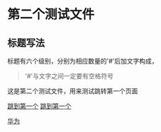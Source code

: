 # 第二个测试文件

## 标题写法

标题有六个级别，分别为相应数量的'#'后加文字构成，
> '#'与文字之间一定要有空格符号

这是第二个测试文件，用来测试跳转第一个页面

[跳到第一个](https://shane97luo.github.io\读书笔记\markdown语法\test)
[跳到第一个](https://shane97luo.github.io\读书笔记\markdown语法\test)

<a href="https://shane97luo.github.io\读书笔记\markdown语法\test">华为</a>